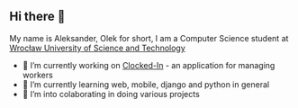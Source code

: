 ## Hi there 👋
My name is Aleksander, Olek for short, I am a Computer Science student at [Wrocław University of Science and Technology](https://pwr.edu.pl/)

- 🔭 I’m currently working on [Clocked-In](https://github.com/JO2K-Development/CLOCKEDIN-Frontend) - an application for managing workers
- 🌱 I’m currently learning web, mobile, django and python in general
- 👯 I’m into colaborating in doing various projects

<!--
**0leslaw/0leslaw** is a ✨ _special_ ✨ repository because its `README.md` (this file) appears on your GitHub profile.

Here are some ideas to get you started:

- 🔭 I’m currently working on ...
- 🌱 I’m currently learning ...
- 👯 I’m looking to collaborate on ...
- 🤔 I’m looking for help with ...
- 💬 Ask me about ...
- 📫 How to reach me: ...
- 😄 Pronouns: ...
- ⚡ Fun fact: ...
-->
